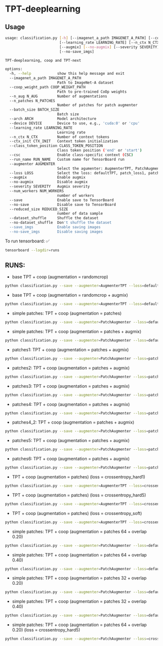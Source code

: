 # TPT-deeplearning

## Usage
```bash
usage: classification.py [-h] [--imagenet_a_path IMAGENET_A_PATH] [--coop_weight_path COOP_WEIGHT_PATH] [--n_aug N_AUG] [--n_patches N_PATCHES] [--batch_size BATCH_SIZE] [--arch ARCH] [--device DEVICE]
                         [--learning_rate LEARNING_RATE] [--n_ctx N_CTX] [--ctx_init CTX_INIT] [--class_token_position CLASS_TOKEN_POSITION] [--csc] [--run_name RUN_NAME] [--augmenter AUGMENTER] [--loss LOSS]
                         [--augmix] [--no-augmix] [--severity SEVERITY] [--num_workers NUM_WORKERS] [--save] [--no-save] [--reduced_size REDUCED_SIZE] [--dataset_shuffle] [--no-dataset_shuffle] [--save_imgs]
                         [--no-save_imgs]

TPT-deeplearning, coop and TPT-next

options:
  -h, --help            show this help message and exit
  --imagenet_a_path IMAGENET_A_PATH
                        Path to ImageNet-A dataset
  --coop_weight_path COOP_WEIGHT_PATH
                        Path to pre-trained CoOp weights
  --n_aug N_AUG         Number of augmentations
  --n_patches N_PATCHES
                        Number of patches for patch augmenter
  --batch_size BATCH_SIZE
                        Batch size
  --arch ARCH           Model architecture
  --device DEVICE       Device to use, e.g., 'cuda:0' or 'cpu'
  --learning_rate LEARNING_RATE
                        Learning rate
  --n_ctx N_CTX         Number of context tokens
  --ctx_init CTX_INIT   Context token initialization
  --class_token_position CLASS_TOKEN_POSITION
                        Class token position ('end' or 'start')
  --csc                 Enable class-specific context (CSC)
  --run_name RUN_NAME   Custom name for TensorBoard run
  --augmenter AUGMENTER
                        Select the agumenter: AugmenterTPT, PatchAugmenter
  --loss LOSS           Select the loss: defaultTPT, patch_loss1, patch_loss2, patch_loss3, patch_loss4
  --augmix              Enable augmix
  --no-augmix           Disable augmix
  --severity SEVERITY   Augmix severity
  --num_workers NUM_WORKERS
                        number of workers
  --save                Enable save to TensorBoard
  --no-save             Disable save to TensorBoard
  --reduced_size REDUCED_SIZE
                        number of data sample
  --dataset_shuffle     Shuffle the dataset
  --no-dataset_shuffle  Don't shuffle the dataset
  --save_imgs           Enable saving images
  --no-save_imgs        Disable saving images
```

To run tensorboard:  :white_check_mark:
```bash
tensorboard --logdir=runs
```

## RUNS:

- base TPT + coop (augmentation = randomcrop)
```bash
python classification.py --save --augmenter=AugmenterTPT --loss=defaultTPT --n_aug=63 --n_patches=0 --num_workers=12
```

- base TPT + coop (augmentation = randomcrop + augmix)
```bash
python classification.py --save --augmenter=AugmenterTPT --loss=defaultTPT --n_aug=63 --n_patches=0 --augmix --num_workers=12 --severity=2
```

- simple patches: TPT + coop (augmentation = patches)
```bash
python classification.py --save --augmenter=PatchAugmenter --loss=defaultTPT --n_aug=0 --n_patches=64 --num_workers=12
```

- simple patches: TPT + coop (augmentation = patches + augmix)
```bash
python classification.py --save --augmenter=PatchAugmenter --loss=defaultTPT --n_aug=4 --n_patches=16 --augmix --num_workers=12 --severity=2
```

- patches1: TPT + coop (augmentation = patches + augmix)
```bash
python classification.py --save --augmenter=PatchAugmenter --loss=patch_loss1 --n_aug=4 --n_patches=16 --augmix --num_workers=12 --severity=2
```

- patches2: TPT + coop (augmentation = patches + augmix)
```bash
python classification.py --save --augmenter=PatchAugmenter --loss=patch_loss2 --n_aug=4 --n_patches=16 --augmix --num_workers=12 --severity=2
```

- patches3: TPT + coop (augmentation = patches + augmix)
```bash
python classification.py --save --augmenter=PatchAugmenter --loss=patch_loss3 --n_aug=4 --n_patches=16 --augmix --num_workers=12 --severity=2
```

- patches4: TPT + coop (augmentation = patches + augmix)
```bash
python classification.py --save --augmenter=PatchAugmenter --loss=patch_loss4 --n_aug=4 --n_patches=16 --augmix --num_workers=12 --severity=2
```

- patches4_2: TPT + coop (augmentation = patches + augmix)
```bash
python classification.py --save --augmenter=PatchAugmenter --loss=patch_loss4 --n_aug=2 --n_patches=32 --augmix --num_workers=12 --severity=2
```

- patches5: TPT + coop (augmentation = patches + augmix) 
```bash
python classification.py --save --augmenter=PatchAugmenter --loss=patch_loss5 --n_aug=4 --n_patches=16 --augmix --num_workers=12 --severity=2
```

- patches6: TPT + coop (augmentation = patches + augmix)
```bash
python classification.py --save --augmenter=PatchAugmenter --loss=patch_loss6 --n_aug=2 --n_patches=32 --augmix --num_workers=12 --alpha_exponential_weightening=2 --severity=2
```

- TPT + coop (augmentation = patches) (loss = crossentropy_hard1)
```bash
python classification.py --save --augmenter=AugmenterTPT --loss=crossentropy_hard1 --n_aug=63 --n_patches=0 --num_workers=12 
```

- TPT + coop (augmentation = patches) (loss = crossentropy_hard5)
```bash
python classification.py --save --augmenter=AugmenterTPT --loss=crossentropy_hard5 --n_aug=63 --n_patches=0 --num_workers=12 
```

- TPT + coop (augmentation = patches) (loss = crossentropy_soft)
```bash
python classification.py --save --augmenter=AugmenterTPT --loss=crossentropy_soft --n_aug=63 --n_patches=0 --num_workers=12 
```

- simple patches: TPT + coop (augmentation = patches 64 + overlap 0.20)
```bash
python classification.py --save --augmenter=PatchAugmenter --loss=defaultTPT --n_aug=0 --n_patches=64 --num_workers=12 --overlap=0.20
```

- simple patches: TPT + coop (augmentation = patches 64 + overlap 0.40)
```bash
python classification.py --save --augmenter=PatchAugmenter --loss=defaultTPT --n_aug=0 --n_patches=64 --num_workers=12 --overlap=0.40
```

- simple patches: TPT + coop (augmentation = patches 32 + overlap 0.20)
```bash
python classification.py --save --augmenter=PatchAugmenter --loss=defaultTPT --n_aug=2 --n_patches=32 --num_workers=12 --overlap=0.20 --severity=2
```

- simple patches: TPT + coop (augmentation = patches 32 + overlap 0.40)
```bash
python classification.py --save --augmenter=PatchAugmenter --loss=defaultTPT --n_aug=2 --n_patches=32 --num_workers=12 --overlap=0.40 --severity=2
```

- simple patches: TPT + coop (augmentation = patches 64 + overlap 0.20) (loss = crossentropy_hard5)
```bash
python classification.py --save --augmenter=PatchAugmenter --loss=crossentropy_hard5 --n_aug=0 --n_patches=64 --num_workers=12 --overlap=0.20
```
